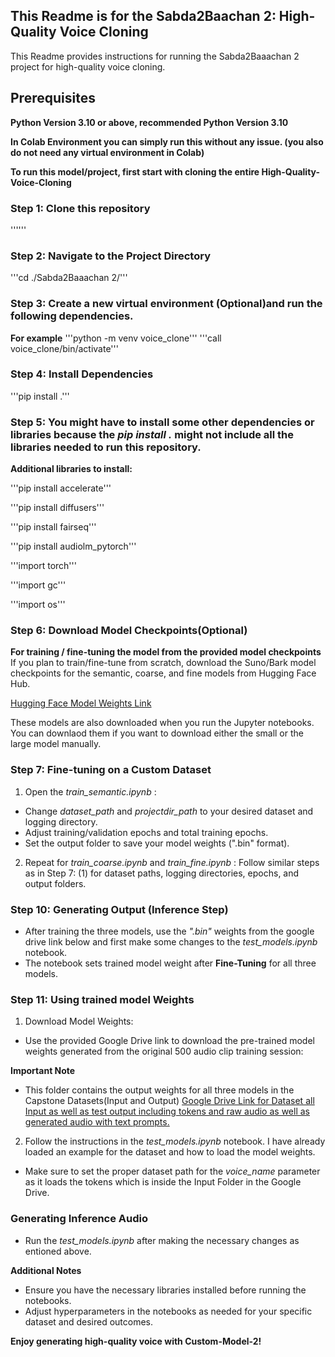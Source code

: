 ## This Readme is for the Sabda2Baachan 2: High-Quality Voice Cloning
This Readme provides instructions for running the Sabda2Baaachan 2 project for high-quality voice cloning.

## Prerequisites
**Python Version 3.10 or above, recommended Python Version 3.10**

**In Colab Environment you can simply run this without any issue. (you also do not need any virtual environment in Colab)**

**To run this model/project, first start with cloning the entire High-Quality-Voice-Cloning**

### Step 1: Clone this repository
'''''' 

### Step 2: Navigate to the Project Directory 
'''cd ./Sabda2Baaachan 2/'''

### Step 3: Create a new virtual environment (Optional)and run the following dependencies. 

**For example**
'''python -m venv voice_clone'''
'''call voice_clone/bin/activate'''


### Step 4: Install Dependencies 
'''pip install .'''

### Step 5: You might have to install some other dependencies or libraries because the *pip install .* might not include all the libraries needed to run this repository. 


**Additional libraries to install:**

'''pip install accelerate'''

'''pip install diffusers'''

'''pip install fairseq'''

'''pip install audiolm_pytorch'''

'''import torch'''

'''import gc'''

'''import os'''


### Step 6: Download Model Checkpoints(Optional)

**For training / fine-tuning the model from the provided model checkpoints**
If you plan to train/fine-tune from scratch, download the Suno/Bark model checkpoints for the semantic, coarse, and fine models from Hugging Face Hub. 

[Hugging Face Model Weights Link](https://huggingface.co/suno/bark/tree/main)

These models are also downloaded when you run the Jupyter notebooks. You can downlaod them if you want to download either the small or the large model manually.

### Step 7: Fine-tuning on a Custom Dataset

1. Open the *train_semantic.ipynb* :
- Change *dataset_path* and *projectdir_path* to your desired dataset and logging directory.
- Adjust training/validation epochs and total training epochs.
- Set the output folder to save your model weights (".bin" format).

2. Repeat for *train_coarse.ipynb* and *train_fine.ipynb* :
Follow similar steps as in Step 7: (1) for dataset paths, logging directories, epochs, and output folders.

### Step 10: Generating Output (Inference Step)
- After training the three models, use the *".bin"* weights from the google drive link below and first make some changes to the *test_models.ipynb* notebook.
- The notebook sets trained model weight after **Fine-Tuning** for all three models.

### Step 11: Using trained model Weights
1. Download Model Weights:

- Use the provided Google Drive link to download the pre-trained model weights generated from the original 500 audio clip training session:

**Important Note**
- This folder contains the output weights for all three models in the Capstone Datasets(Input and Output)
[Google Drive Link for Dataset all Input as well as test output including tokens and raw audio as well as generated audio with text prompts.](https://drive.google.com/drive/folders/1FTqapXz9Z1kqtOPNUKaHX5GVVw0e7_8y?usp=sharing)

2. Follow the instructions in the *test_models.ipynb* notebook. I have already loaded an example for the dataset and how to load the model weights. 
- Make sure to set the proper dataset path for the *voice_name* parameter as it loads the tokens which is inside the Input Folder in the Google Drive. 

### Generating Inference Audio
- Run the *test_models.ipynb* after making the necessary changes as entioned above. 

**Additional Notes** 
- Ensure you have the necessary libraries installed before running the notebooks.
- Adjust hyperparameters in the notebooks as needed for your specific dataset and desired outcomes.

**Enjoy generating high-quality voice with Custom-Model-2!**
